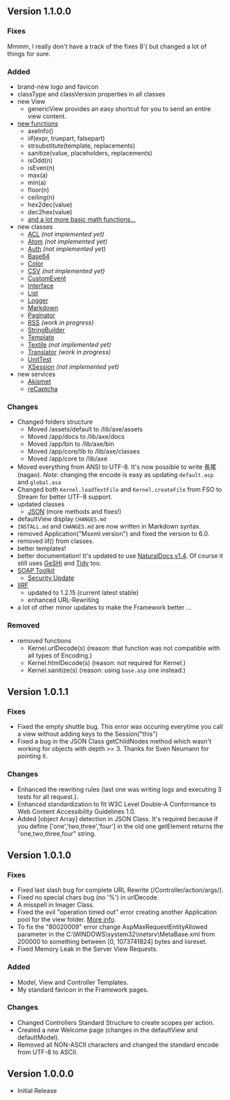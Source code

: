 ﻿Version 1.1.0.0
---------------

### Fixes

Mmmm, I really don't have a track of the fixes 8'( but changed a lot of things 
for sure.

### Added

* brand-new logo and favicon
* classType and classVersion properties in all classes
* new View
    - genericView provides an easy shortcut for you to send an entire view content.
* [new functions](/lib/axe/docs/files/lib/axe/base-asp.html)
    - axeInfo()
    - iif(expr, truepart, falsepart)
    - strsubstitute(template, replacements)
    - sanitize(value, placeholders, replacements)
    - isOdd(n)
    - isEven(n)
    - max(a)
    - min(a)
    - floor(n)
    - ceiling(n)
    - hex2dec(value)
    - dec2hex(value)
    - [and a lot more basic math functions...](/lib/axe/docs/files/lib/axe/base-math-asp.html)
* new classes
    - [ACL](/lib/axe/docs/files/lib/axe/classes/Utilities/acl-class-asp.html) _(not implemented yet)_
    - [Atom](/lib/axe/docs/files/lib/axe/classes/Feeds/atom-class-asp.html) _(not implemented yet)_
    - [Auth](/lib/axe/docs/files/lib/axe/classes/Utilities/auth-class-asp.html) _(not implemented yet)_
    - [Base64](/lib/axe/docs/files/lib/axe/classes/Utilities/base64-class-asp.html)
    - [Color](/lib/axe/docs/files/lib/axe/classes/Utilities/color-class-asp.html)
    - [CSV](/lib/axe/docs/files/lib/axe/classes/Parsers/csv-class-asp.html) _(not implemented yet)_
    - [CustomEvent](/lib/axe/docs/files/lib/axe/classes/customevent-class-asp.html)
    - [Interface](/lib/axe/docs/files/lib/axe/classes/interface-class-asp.html)
    - [List](/lib/axe/docs/files/lib/axe/classes/Utilities/list-class-asp.html)
    - [Logger](/lib/axe/docs/files/lib/axe/classes/Utilities/logger-class-asp.html)
    - [Markdown](/lib/axe/docs/files/lib/axe/classes/Parsers/markdown-class-asp.html)
    - [Paginator](/lib/axe/docs/files/lib/axe/classes/Utilities/paginator-class-asp.html)
    - [RSS](/lib/axe/docs/files/lib/axe/classes/Feeds/rss-class-asp.html) _(work in progress)_
    - [StringBuilder](/lib/axe/docs/files/lib/axe/classes/Utilities/stringbuilder-class-asp.html)
    - [Template](/lib/axe/docs/files/lib/axe/classes/Utilities/template-class-asp.html)
    - [Textile](/lib/axe/docs/files/lib/axe/classes/Parsers/textile-class-asp.html) _(not implemented yet)_
    - [Translator](/lib/axe/docs/files/lib/axe/classes/Utilities/translator-class-asp.html) _(work in progress)_
    - [UnitTest](/lib/axe/docs/files/lib/axe/classes/unittest-class-asp.html)
    - [XSession](/lib/axe/docs/files/lib/axe/classes/xsession-class-asp.html) _(not implemented yet)_
* new services
    - [Akismet](/lib/axe/docs/files/lib/axe/classes/Services/akismet-class-asp.html)
    - [reCaptcha](/lib/axe/docs/files/lib/axe/classes/Services/recaptcha-class-asp.html)

### Changes

* Changed folders structure
    * Moved /assets/default to /lib/axe/assets
    * Moved /app/docs to /lib/axe/docs
    * Moved /app/bin to /lib/axe/bin
    * Moved /app/core/lib to /lib/axe/classes
    * Moved /app/core to /lib/axe
* Moved everything from ANSI to UTF-8. It's now possible to write 長尾 (nagao). _Note:_ changing the encode is easy as updating `default.asp` and `global.asa`
* Changed both `Kernel.loadTextFile` and `Kernel.createFile` from FSO to Stream for better UTF-8 support.
* updated classes
    - [JSON](/lib/axe/docs/files/lib/axe/classes/Parsers/json-class-asp.html) (more methods and fixes!)
* defaultView display `CHANGES.md`
* `INSTALL.md` and `CHANGES.md` are now written in Markdown syntax.
* removed Application("Msxml.version") and fixed the version to 6.0.
* removed iif() from classes.
* better templates!
* better documentation! It's updated to use [NaturalDocs v1.4](http://www.naturaldocs.org/ "NaturalDocs"). Of course it still uses [GeSHi](http://qbnz.com/highlighter/ "GeSHi") and [Tidy](http://tidy.sourceforge.net/ "Tidy") too.
* [SOAP Toolkit](http://www.microsoft.com/downloads/details.aspx?familyid=c943c0dd-ceec-4088-9753-86f052ec8450&displaylang=en "SOAP Toolkit 3.0")
    - [Security Update](http://www.microsoft.com/DownLoads/details.aspx?FamilyID=23d18fd1-34be-4123-ba56-9be2d4be1b23&displaylang=en "SOAP Toolkit 3.0 Security Update")
* [IIRF](http://www.codeplex.com/IIRF "Ionic's ISAPI Rewrite Filter")
    - updated to 1.2.15 (current latest stable)
    - enhanced URL-Rewriting
* a lot of other minor updates to make the Framework better ...

### Removed

* removed functions
    - Kernel.urlDecode(s) (reason: that function was not compatible with all types of Encoding.)
    - Kernel.htmlDecode(s) (reason: not required for Kernel.)
    - Kernel.sanitize(s) (reason: using `base.asp` one instead.)



Version 1.0.1.1
---------------

### Fixes

* Fixed the empty shuttle bug. This error was occuring everytime you call a view without adding keys to the Session("this")
* Fixed a bug in the JSON Class getChildNodes method which wasn't working for objects with depth >= 3. Thanks for Sven Neumann for pointing it.

### Changes

* Enhanced the rewriting rules (last one was writing logs and executing 3 tests for all request.).
* Enhanced standardization to fit W3C Level Double-A Conformance to Web Content Accessibility Guidelines 1.0.
* Added [object Array] detection in JSON Class. It's required because if you define ['one','two,three','four'] in the old one getElement returns the "one,two,three,four" string.



Version 1.0.1.0
---------------

### Fixes

* Fixed last slash bug for complete URL Rewrite (/Controller/action/args/).
* Fixed no special chars bug (no '%') in urlDecode.
* A misspell in Imager Class.
* Fixed the evil "operation timed out" error creating another Application pool for the view folder. [More info](http://support.microsoft.com/default.aspx?scid=kb;en-us;Q316451).
* To fix the "80020009" error change AspMaxRequestEntityAllowed parameter in the C:\WINDOWS\system32\inetsrv\MetaBase.xml from 200000 to something between [0, 1073741824] bytes and iisreset.
* Fixed Memory Leak in the Server View Requests.

### Added

* Model, View and Controller Templates.
* My standard favicon in the Framework pages.

### Changes

* Changed Controllers Standard Structure to create scopes per action.
* Created a new Welcome page (changes in the defaultView and defaultModel).
* Removed all NON-ASCII characters and changed the standard encode from UTF-8 to ASCII.



Version 1.0.0.0
---------------

* Initial Release
